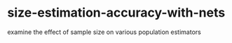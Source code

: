 # size-estimation-accuracy-with-nets

examine the effect of sample size on various population estimators
